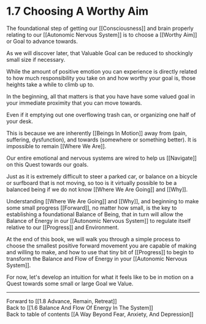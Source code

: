 # 1.7 Choosing A Worthy Aim

The foundational step of getting our [[Consciousness]] and brain properly relating to our [[Autonomic Nervous System]] is to choose a [[Worthy Aim]] or Goal to advance towards. 

As we will discover later, that Valuable Goal can be reduced to shockingly small size if necessary. 

While the amount of positive emotion you can experience is directly related to how much responsibility you take on and how worthy your goal is, those heights take a while to climb up to. 

In the beginning, all that matters is that you have have some valued goal in your immediate proximity that you can move towards. 

Even if it emptying out one overflowing trash can, or organizing one half of your desk. 

This is because we are inherently [[Beings In Motion]] away from (pain, suffering, dysfunction), and towards (somewhere or something better). It is impossible to remain [[Where We Are]]. 

Our entire emotional and nervous systems are wired to help us [[Navigate]] on this Quest towards our goals. 

Just as it is extremely difficult to steer a parked car, or balance on a bicycle or surfboard that is not moving, so too is it virtually possible to be a balanced being if we do not know [[Where We Are Going]] and [[Why]]. 

Understanding [[Where We Are Going]] and [[Why]], and beginning to make some small progress [[Forward]], no matter how small, is the key to establishing a foundational Balance of Being, that in turn will allow the Balance of Energy in our [[Autonomic Nervous System]] to regulate itself relative to our [[Progress]] and Environment. 

At the end of this book, we will walk you through a simple process to choose the smallest positive forward movement you are capable of making and willing to make, and how to use that tiny bit of [[Progress]] to begin to transform the Balance and Flow of Energy in your [[Autonomic Nervous System]]. 

For now, let's develop an intuition for what it feels like to be in motion on a Quest towards some small or large Goal we Value. 

___

Forward to [[1.8 Advance, Remain, Retreat]]      
Back to [[1.6 Balance And Flow Of Energy In The System]]      
Back to table of contents [[A Way Beyond Fear, Anxiety, And Depression]]    

